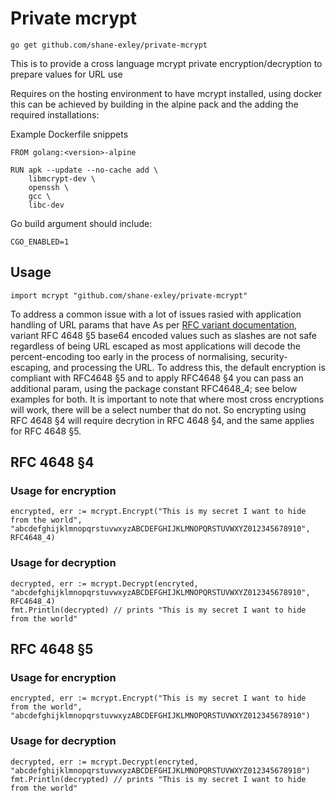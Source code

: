 # Private mcrypt

`go get github.com/shane-exley/private-mcrypt`

This is to provide a cross language mcrypt private encryption/decryption to prepare values for URL use

Requires on the hosting environment to have mcrypt installed, using docker this can be achieved by building in the alpine pack and the adding the required installations:

Example Dockerfile snippets
```
FROM golang:<version>-alpine

RUN apk --update --no-cache add \
    libmcrypt-dev \
    openssh \
    gcc \
    libc-dev
```
Go build argument should include:
```
CGO_ENABLED=1
```

## Usage

```
import mcrypt "github.com/shane-exley/private-mcrypt"
```

To address a common issue with a lot of issues rasied with application handling of URL params that have
As per [RFC variant documentation](https://en.wikipedia.org/wiki/Base64#Variants_summary_table), variant RFC 4648 §5 base64 encoded values such as slashes are not safe regardless of being URL escaped as most applications will decode the percent-encoding too early in the process of normalising, security-escaping, and processing the URL. To address this, the default encryption is compliant with RFC4648 §5 and to apply RFC4648 §4 you can pass an additional param, using the package constant RFC4648_4; see below examples for both. It is important to note that where most cross encryptions will work, there will be a select number that do not. So encrypting using RFC 4648 §4 will require decrytion in RFC 4648 §4, and the same applies for RFC 4648 §5.

## RFC 4648 §4

### Usage for encryption

```
encrypted, err := mcrypt.Encrypt("This is my secret I want to hide from the world", "abcdefghijklmnopqrstuvwxyzABCDEFGHIJKLMNOPQRSTUVWXYZ012345678910", RFC4648_4)
```

### Usage for decryption

```
decrypted, err := mcrypt.Decrypt(encryted, "abcdefghijklmnopqrstuvwxyzABCDEFGHIJKLMNOPQRSTUVWXYZ012345678910", RFC4648_4)
fmt.Println(decrypted) // prints "This is my secret I want to hide from the world"
```

## RFC 4648 §5

### Usage for encryption

```
encrypted, err := mcrypt.Encrypt("This is my secret I want to hide from the world", "abcdefghijklmnopqrstuvwxyzABCDEFGHIJKLMNOPQRSTUVWXYZ012345678910")
```

### Usage for decryption

```
decrypted, err := mcrypt.Decrypt(encryted, "abcdefghijklmnopqrstuvwxyzABCDEFGHIJKLMNOPQRSTUVWXYZ012345678910")
fmt.Println(decrypted) // prints "This is my secret I want to hide from the world"
```
